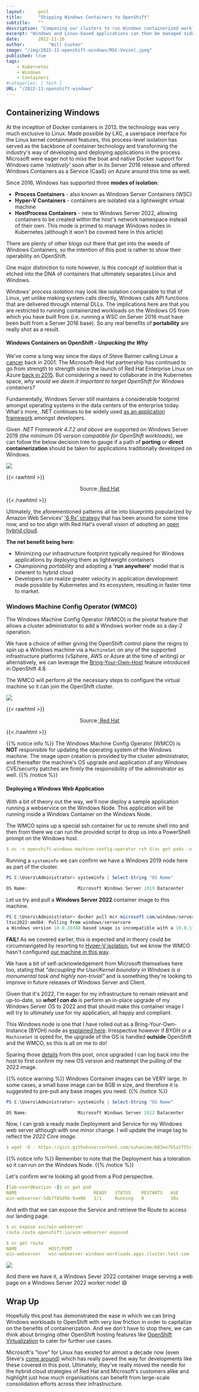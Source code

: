 ```yaml
---
layout:     post
title:      "Shipping Windows Containers to OpenShift"
subtitle:   ""
description: "Composing our clusters to run Windows containerized workloads alongside traditional Linux-based containers"
excerpt: "Windows and Linux-based applications can then be managed side-by-side in a single container orchestration platform"
date:       2022-11-26
author:         "Will Cushen"
image: "/img/2022-11-openshift-windows/MSC-Vessel.jpeg"
published: true
tags:
    - Kubernetes
    - Windows
    - Containers
#categories: [ Tech ]
URL: "/2022-11-openshift-windows"
---
```


## Containerizing Windows

At the inception of Docker containers in 2013, the technology was very much exclusive to Linux. Made possible by LXC, a userspace interface for the Linux kernel containment features, this process-level isolation has served as the backbone of container technology and transforming the industry's way of developing and deploying applications in the process. Microsoft were eager not to miss the boat and native Docker support for Windows came _'relatively'_ soon after in its Server 2016 release and offered Windows Containers as a Service (CaaS) on Azure around this time as well. 

Since 2016, Windows has supported three **modes of isolation**:

- **Process Containers** - also known as Windows Server Containers (WSC)
- **Hyper-V Containers** - containers are isolated via a lightweight virtual machine 
- **HostProcess Containers** - new to Windows Server 2022, allowing containers to be created within the host's network namespace instead of their own. This mode is primed to manage Windows nodes in Kubernetes (although it won't be covered here in this article)

There are plenty of other blogs out there that get into the weeds of Windows Containers, so the intention of this post is rather to show their operability on OpenShift. 

One major distinction to note however, is this _concept of isolation_ that is etched into the DNA of containers that ultimately separates Linux and Windows.

Windows' _process isolation_ may look like isolation comparable to that of Linux, yet unlike making system calls directly, Windows calls API functions that are delivered through internal DLLs. The implications here are that you are restricted to running containerized workloads on the Windows OS from which you have built from (i.e. running a WSC on Server 2016 must have been built from a Server 2016 base). So any real benefits of **portability** are really shot as a result. 

#### Windows Containers on OpenShift - _Unpacking the Why_

We've come a long way since the days of Steve Balmer calling Linux a [cancer](https://www.theregister.com/2001/06/02/ballmer_linux_is_a_cancer/) back in 2001. The Microsoft-Red Hat partnership has continued to go from strength to strength since the launch of Red Hat Enterprise Linux on Azure [back in 2015](https://www.redhat.com/en/blog/strengthening-power-collaboration-why-red-hat-and-microsoft-are-extending-our-partnership). But considering a need to collaborate in the Kubernetes space, _why would we deem it important to target OpenShift for Windows containers?_

Fundamentally, Windows Server still maintains a considerable footprint amongst operating systems in the data centers of the enterprise today. What's more, .NET continues to be widely used [as an application framework](https://www.statista.com/statistics/1124699/worldwide-developer-survey-most-used-frameworks-web/) amongst developers. 

Given _.NET Framework 4.7.2 and above_ are supported on Windows Server 2019 (_the minimum OS version compatible for OpenShift workloads_), we can follow the below decision tree to gauge if a path of **porting** or **direct containerization** should be taken for applications traditionally developed on Windows. 

![](/img/2022-11-openshift-windows/dot-net-decision-tree.png)

{{< rawhtml >}}
<p style="text-align: center;">Source:<a href="https://cloud.redhat.com/blog/strategies-for-moving-.net-workloads-to-openshift-container-platform"> Red Hat</a></p>
{{< /rawhtml >}}

Ultimately, the aforementioned patterns all tie into blueprints popularized by Amazon Web Services' ['6 Rs' strategy](https://aws.amazon.com/blogs/enterprise-strategy/6-strategies-for-migrating-applications-to-the-cloud/) that has been around for some time now, and so too align with Red Hat's overall vision of adopting an [open hybrid cloud](https://www.redhat.com/en/topics/cloud/open-hybrid-cloud-approach).

**The net benefit being here**:

- Minimizing our infrastructure footprint typically required for Windows applications by deploying them as lightweight containers
- Championing _portability_ and adopting a **'run anywhere'** model that is inherent to hybrid cloud
- Developers can realize greater velocity in application development made possible by Kubernetes and its ecosystem, resulting in faster time to market. 

### Windows Machine Config Operator (WMCO)


The Windows Machine Config Operator (WMCO) is the pivotal feature that allows a cluster administrator to add a Windows worker node as a day-2 operation. 

We have a choice of either giving the OpenShift control plane the reigns to spin up a Windows machine via a `MachineSet` on any of the supported infrastructure platforms (vSphere, AWS or Azure at the time of writing) or alternatively, we can leverage the [Bring-Your-Own-Host](https://docs.openshift.com/container-platform/4.10/windows_containers/byoh-windows-instance.html) feature introduced in OpenShift 4.8.

The WMCO will perform all the necessary steps to configure the virtual machine so it can join the OpenShift cluster.

![](/img/2022-11-openshift-windows/wmco.png)

{{< rawhtml >}}
<p style="text-align: center;">Source:<a href="https://access.redhat.com/documentation/enus/openshift_container_platform/4.10/html/windows_container_support_for_openshift/understanding-windows-container-workloads"> Red Hat</a></p>
{{< /rawhtml >}}

{{% notice info %}}
The Windows Machine Config Operator (WMCO) is **NOT** responsible for updating the operating system of the Windows machine. The image upon creation is provided by the cluster administrator, and thereafter the machine's OS upgrade and application of any Windows CVE/security patches are firmly the responsibility of the administrator as well. 
{{% /notice %}}

####  Deploying a Windows Web Application

With a bit of theory out the way, we'll now deploy a sample application running a webservice on the Windows Node. This application will be running inside a Windows Container on the Windows Node.

The WMCO spins up a special ssh container for us to remote shell into and then from there we can run the provided script to drop us into a PowerShell prompt on the Windows host. 

```yaml
$ oc -n openshift-windows-machine-config-operator rsh $(oc get pods -n openshift-windows-machine-config-operator -l app=winc-ssh -o name)
```

Running a `systeminfo` we can confirm we have a Windows 2019 node here as part of the cluster. 

```powershell
PS C:\Users\Administrator> systeminfo | Select-String "OS Name"

OS Name:                   Microsoft Windows Server 2019 Datacenter
```

Let us try and pull a **Windows Server 2022** container image to this machine.

```powershell
PS C:\Users\Administrator> docker pull mcr.microsoft.com/windows/servercore:ltsc2022-amd64
ltsc2022-amd64: Pulling from windows/servercore
a Windows version 10.0.20348-based image is incompatible with a 10.0.17763 host
```

**FAIL!** As we covered earlier, this is expected and in theory could be circumnavigated by resorting to [Hyper-V isolation](https://learn.microsoft.com/en-us/virtualization/windowscontainers/deploy-containers/version-compatibility?tabs=windows-server-2022%2Cwindows-11), but we know the WMCO hasn't configured [our machine in this way](https://docs.openshift.com/container-platform/4.10/windows_containers/understanding-windows-container-workloads.html). 

We have a bit of self-acknowledgement from Microsoft themselves here too, stating that _"decoupling the User/Kernel boundary in Windows is a monumental task and highly non-trivial"_ and is something they're looking to improve in future releases of Windows Server and Client.

Given that it's 2022, I'm eager for my infrastructure to remain relevant and up-to-date, so _**what I can do**_ is perform an in-place upgrade of my Windows Server OS to 2022 and that should make this container image I will try to ultimately use for my application, all happy and compliant.

This Windows node is one that I have rolled out as a Bring-Your-Own-Instance (BYOH) node as [explained here](https://docs.openshift.com/container-platform/4.10/windows_containers/byoh-windows-instance.html). Irrespective however if BYOH or a `MachineSet` is opted for, the upgrade of the OS is handled **outside** OpenShift and the WMCO, so this is all on me to do!

Sparing those [details](https://learn.microsoft.com/en-us/windows-server/get-started/perform-in-place-upgrade) from this post, once upgraded I can log back into the host to first confirm my new OS version and reattempt the pulling of the 2022 image. 

{{% notice warning %}}
Windows Container images can be VERY large. In some cases, a small base image can be 8GB in size, and therefore it is suggested to pre-pull any base images you need. 
{{% /notice %}}

```powershell
PS C:\Users\Administrator> systeminfo | Select-String "OS Name"

OS Name:                   Microsoft Windows Server 2022 Datacenter
```

Now, I can grab a ready made Deployment and Service for my Windows web server although with one minor change. I will update the image tag to reflect the _2022 Core image_. 

```yaml
$ wget -O - https://gist.githubusercontent.com/suhanime/683ee7b5a2f55c11e3a26a4223170582/raw/d893db98944bf615fccfe73e6e4fb19549a362a5/WinWebServer.yaml | sed -e 's/ltsc2019/ltsc2022/g' | oc apply -f -
```

{{% notice info %}}
Remember to note that the Deployment has a toleration so it can run on the Windows Node.
{{% /notice %}}

Let's confirm we're looking all good from a Pod perspective.

```yaml 
[lab-user@bastion ~]$ oc get pod
NAME                             READY   STATUS    RESTARTS   AGE
win-webserver-5db7f85d96-9vm96   1/1     Running   0          10s
```
And with that we can expose the Service and retrieve the Route to access our landing page. 

```yaml
$ oc expose svc/win-webserver
route.route.openshift.io/win-webserver exposed

$ oc get route
NAME            HOST/PORT                                               PATH   SERVICES        PORT   TERMINATION   WILDCARD
win-webserver   win-webserver-windows-workloads.apps.cluster.test.com          win-webserver   80                   None
```
![](/img/2022-11-openshift-windows/webserver-page.png)

And there we have it, a Windows Sever 2022 container image serving a web page on a Windows Server 2022 worker node! :smile:

## Wrap Up

Hopefully this post has demonstrated the ease in which we can bring Windows workloads to OpenShift with very low friction in order to capitalize on the benefits of containerization. And we don't have to stop there, we can think about bringing other OpenShift hosting features like [OpenShift Virtualization](https://www.redhat.com/en/technologies/cloud-computing/openshift/virtualization) to cater for further use cases.

Microsoft's "love" for Linux has existed for almost a decade now (even Steve's [come around](https://www.zdnet.com/article/ballmer-i-may-have-called-linux-a-cancer-but-now-i-love-it/)) which has really paved the way for developments like these covered in this post. Ultimately, they've really moved the needle for the hybrid cloud strategies of Red Hat and Microsoft's customers alike and highlight just how much organisations can benefit from large-scale consolidation efforts across their infrastructure.
